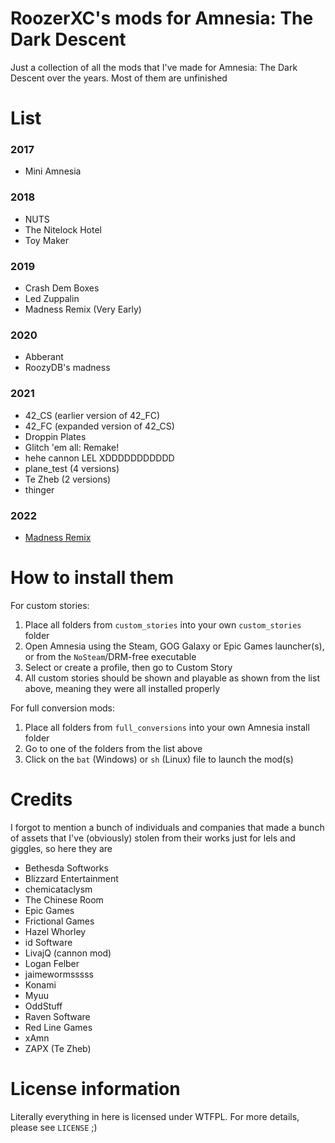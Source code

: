# RoozerXC's mods for Amnesia: The Dark Descent
Just a collection of all the mods that I've made for Amnesia: The Dark Descent over the years. Most of them are unfinished

# List
### 2017
- Mini Amnesia

### 2018
- NUTS
- The Nitelock Hotel
- Toy Maker

### 2019
- Crash Dem Boxes
- Led Zuppalin
- Madness Remix (Very Early)

### 2020
- Abberant
- RoozyDB's madness

### 2021
- 42_CS (earlier version of 42_FC)
- 42_FC (expanded version of 42_CS)
- Droppin Plates
- Glitch 'em all: Remake!
- hehe cannon LEL XDDDDDDDDDDD
- plane_test (4 versions)
- Te Zheb (2 versions)
- thinger

### 2022
- [Madness Remix](https://github.com/RoozerXC/MadnessRemix)

# How to install them
For custom stories:
1. Place all folders from `custom_stories` into your own `custom_stories` folder
2. Open Amnesia using the Steam, GOG Galaxy or Epic Games launcher(s), or from the `NoSteam`/DRM-free executable
3. Select or create a profile, then go to Custom Story
4. All custom stories should be shown and playable as shown from the list above, meaning they were all installed properly

For full conversion mods:
1. Place all folders from `full_conversions` into your own Amnesia install folder
2. Go to one of the folders from the list above
3. Click on the `bat` (Windows) or `sh` (Linux) file to launch the mod(s)

# Credits
I forgot to mention a bunch of individuals and companies that made a bunch of assets that I've (obviously) stolen from their works just for lels and giggles, so here they are

- Bethesda Softworks
- Blizzard Entertainment
- chemicataclysm
- The Chinese Room
- Epic Games
- Frictional Games
- Hazel Whorley
- id Software
- LivajQ (cannon mod)
- Logan Felber
- jaimewormsssss
- Konami
- Myuu
- OddStuff
- Raven Software
- Red Line Games
- xAmn
- ZAPX (Te Zheb)

# License information
Literally everything in here is licensed under WTFPL. For more details, please see `LICENSE` ;)
